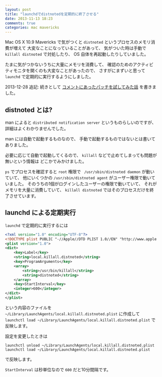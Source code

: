 ```yaml
---
layout: post
title: "launchdでdistnotedを定期的に終了させる"
date: 2013-11-13 18:23
comments: true
categories: mac mavericks
---
```

Mac OS X 10.9 Mavericks で気がつくと
`distnoted` というプロセスのメモリ消費が増えて
大変なことになっていることがあって、
気がついた時は手動で `killall distnoted` で対処したり、
OS 自体を再起動したりしていました。

たまに気がつかないうちに大量にメモリを消費して、
確認のためのアクティビティモニタを開くのも大変なことがあったので、
さすがにまずいと思って `launchd` で定期的に実行するようにしました。

2013-12-28 追記:
続きとして
[コメントにあったパッチを試してみた話](/blog/2013-12-27-emacs-inline-patch.html)
を書きました。

<!--more-->

## distnoted とは?

man によると `distributed notification server` というものらしいのですが、
詳細はよくわかりませんでした。

man には自動で起動するものなので、
手動で起動するものではないとは書いてありました。

必要に応じて自動で起動してくるので、
`killall` などで止めてしまっても問題が無いという情報は
どこかでみかけました。

`ps` でプロセスを確認すると `root` 権限で
` /usr/sbin/distnoted daemon` が動いていて、
他にいくつかの
`/usr/sbin/distnoted agent`
がユーザー権限で動いていました。
そのうちの1個がログインしたユーザーの権限で動いていて、
それがメモリを大量に消費していて、
`killall distnoted`
ではそのプロセスだけを終了させています。

## launchd による定期実行

`launchd` で定期的に実行するには


```xml ~/Library/LaunchAgents/local.killall.distnoted.plist
<?xml version="1.0" encoding="UTF-8"?>
<!DOCTYPE plist PUBLIC "-//Apple//DTD PLIST 1.0//EN" "http://www.apple.com/DTDs/PropertyList-1.0.dtd">
<plist version="1.0">
<dict>
	<key>Label</key>
	<string>local.killall.distnoted</string>
	<key>ProgramArguments</key>
	<array>
		<string>/usr/bin/killall</string>
		<string>distnoted</string>
	</array>
	<key>StartInterval</key>
	<integer>600</integer>
</dict>
</plist>
```

という内容のファイルを
`~/Library/LaunchAgents/local.killall.distnoted.plist`
に作成して
`launchctl load ~/Library/LaunchAgents/local.killall.distnoted.plist`
で反映します。

設定を変更したときは

```
launchctl unload ~/Library/LaunchAgents/local.killall.distnoted.plist
launchctl load ~/Library/LaunchAgents/local.killall.distnoted.plist
```

で反映します。

`StartInterval` は秒単位なので `600` だと10分間隔です。
